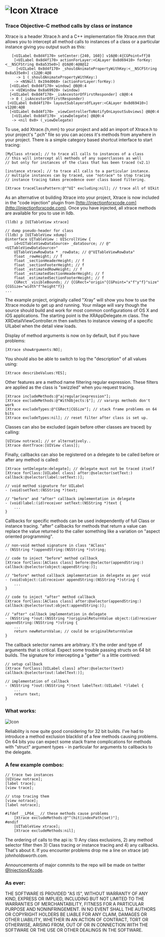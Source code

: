 # ![Icon](http://injectionforxcode.johnholdsworth.com/stethoscope.gif)  Xtrace

### Trace Objective-C method calls by class or instance

Xtrace is a header Xtrace.h and a C++ implementation file Xtrace.mm that allows
you to intercept all method calls to instances of a class or a particular instance
giving you output such as this:

	   [<UILabel 0x8d4f170> setCenter:{240, 160}] v16@0:4{CGPoint=ff}8
		[<UILabel 0x8d4f170> actionForLayer:<CALayer 0x8d69410> forKey:<__NSCFString 0x8a535e0>] @16@0:4@8@12
		 [<UILabel 0x8d4f170> _shouldAnimatePropertyWithKey:<__NSCFString 0x8a535e0>] c12@0:4@8
		 -> 1 (_shouldAnimatePropertyWithKey:)
		-> <NSNull 0x194d068> (actionForLayer:forKey:)
	  [<UILabel 0x8d4f170> window] @8@0:4
	  -> <UIWindow 0x8a69920> (window)
	  [<UILabel 0x8d4f170> _isAncestorOfFirstResponder] c8@0:4
	  -> 0 (_isAncestorOfFirstResponder)
	 [<UILabel 0x8d4f170> layoutSublayersOfLayer:<CALayer 0x8d69410>] v12@0:4@8
	  [<UILabel 0x8d4f170> _viewControllerToNotifyOnLayoutSubviews] @8@0:4
	   [<UILabel 0x8d4f170> _viewDelegate] @8@0:4
	   -> <nil 0x0> (_viewDelegate)

To use, add Xtrace.{h,mm} to your project and add an import of Xtrace.h to your
project's ".pch" file so you can access it's methods from anywhere in your project.
There is a simple category based shortcut interface to start tracing:

	[MyClass xtrace]; // to trace all calls to instances of a class
	// this will intercept all methods of any superclasses as well
    // but only for instances of the class that has been traced (v2.1)
	
	[instance xtrace]; // to trace all calls to a particular instance.
	// multiple instances can by traced, use "notrace" to stop tracing
    // instance tracing takes precedence over class based filtering.
    
    [Xtrace traceClassPattern:@"^UI" excluding:nil]; // trace all of UIkit
    
As an alternative ot building Xtrace into your project, Xtrace is now included 
in the "code injection" plugin from [http://injectionforxcode.com](http://injectionforxcode.com).
Once you have injected, all xtrace methods are available for you to use in lldb.

    (lldb) p [UITableView xtrace]

    // dump pseudo-header for class
    (lldb) p [UITableView xdump]
    @interface UITableView : UIScrollView {
        id<UITableViewDataSource> _dataSource; // @"<UITableViewDataSource>"
        UITableViewRowData * _rowData; // @"UITableViewRowData"
        float _rowHeight; // f
        float _sectionHeaderHeight; // f
        float _sectionFooterHeight; // f
        float _estimatedRowHeight; // f
        float _estimatedSectionHeaderHeight; // f
        float _estimatedSectionFooterHeight; // f
        CGRect _visibleBounds; // {CGRect="origin"{CGPoint="x"f"y"f}"size"{CGSize="width"f"height"f}}
    ...

The example project, originally called "Xray" will show you how to use the Xtrace module
to get up and running. Your milage will vary though the source should build and work for 
most common configurations of OS X and iOS applications. The starting point is the
XRAppDelegate.m class. The XRDetailViewController.m then switches to instance viewing
of a specific UILabel when the detail view loads.

Display of method arguments is now on by default, but if you have problems:

	[Xtrace showArguments:NO];
	
You should also be able to switch to log the "description" of all values using:

	[Xtrace describeValues:YES];
	
Other features are a method name filtering regular expression. These filters
are applied as the class is "swizzled" when you request tracing.

	[Xtrace includeMethods:@"a|regular|expression"];
	[Xtrace excludeMethods:@"WithObjects:$"]; // varargs methods don't work
	[Xtrace excludeTypes:@"CGRect|CGSize"]; // stack frame problems on 64 bits
    [Xtrace excludeTypes:nil]; // reset filter after class is set up.

Classes can also be excluded (again before other classes are traced) by calling:

    [UIView notrace]; // or alternatively..
	[Xtrace dontTrace:[UIView class]];
    
Finally, callbacks can also be registered on a delegate to be called before or after any method is called:

    [Xtrace setDelegate:delegate]; // delegate must not be traced itself
    [Xtrace forClass:[UILabel class] after:@selector(setText:) callback:@selector(label:setText:)];

    // void method signature for UILabel
    - (void)setText:(NSString *)text;

    // "before" and "after" callback implementation in delegate
    - (void)label:(id)receiver setText:(NSString *)text {
        ...
    }
    
Callbacks for specific methods can be used independently of full Class or instance tracing.
"after" callbacks for methods that return a value can replace the value returned to the caller
something like a variation on "aspect oriented programming".

    // non-void method signature in class "AClass"
    - (NSString *)appendString:(NSString *)string;

    // code to inject "before" method callback
    [Xtrace forClass:[AClass class] before:@selector(appendString:) callback:@selector(object:appendString:)];

    // "before" method callback implementation in delegate as per void
    - (void)object:(id)receiver appendString:(NSString *)string {
        ...
    }

    // code to inject "after" method callback
    [Xtrace forClass:[AClass class] after:@selector(appendString:) callback:@selector(out:object:appendString:)];

    // "after" callback implementation in delegate
    - (NSString *)out:(NSString *)originalReturnValue object:(id)receiver appendString:(NSString *)string {
        ...
        return newReturnValue; // could be originalReturnValue
    }
    
The callback selector names are arbitrary. It's the order and type of arguments that is critical.
Expect some trouble passing structs on 64 bit builds. The signature for intercepting a "getter"
is a little contrived:

    // setup callback
    [Xtrace forClass:[UILabel class] after:@selector(text) callback:@selector(out:labelText:)];

    // implementation of callback
    - (NSString *)out:(NSString *)text labelText:(UILabel *)label {
        ...
        return text;
    }

### What works:

![Icon](http://injectionforxcode.johnholdsworth.com/xtrace.png?flush=1)

Reliability is now quite good considering for 32 bit builds. I've had to introduce
a method exclusion blacklist of a few methods causing problems. On 64 bits 
you can expect some stack frame complications for methods with "struct" argument 
types - in particular for arguments to callbacks to the delegate.

### A few example combos:

    // trace two instances
    [UIView notrace];
    [label trace];
    [view trace];

    // stop tracing them
    [view notrace];
    [label notrace];
    
    #ifdef __LP64__ // these methods cause problems
        [Xtrace excludeMethods:@"^(hit|indexPath|set)"];
    #endif
        [UITableView xtrace];
        [Xtrace excludeMethods:nil];

The ordering of calls to the api is: 1) Any class exclusions, 2) any method selector filter then
3) Class tracing or instance tracing and 4) any callbacks. That's about it. If you encounter 
problems drop me a line on xtrace (at) johnholdsworth.com.

Announcements of major commits to the repo will be made on twitter [@Injection4Xcode](https://twitter.com/#!/@Injection4Xcode).

### As ever:

THE SOFTWARE IS PROVIDED "AS IS", WITHOUT WARRANTY OF ANY KIND, EXPRESS OR IMPLIED, 
INCLUDING BUT NOT LIMITED TO THE WARRANTIES OF MERCHANTABILITY, FITNESS FOR A PARTICULAR 
PURPOSE AND NONINFRINGEMENT. IN NO EVENT SHALL THE AUTHORS OR COPYRIGHT HOLDERS BE LIABLE 
FOR ANY CLAIM, DAMAGES OR OTHER LIABILITY, WHETHER IN AN ACTION OF CONTRACT, TORT OR OTHERWISE, 
ARISING FROM, OUT OF OR IN CONNECTION WITH THE SOFTWARE OR THE USE OR OTHER DEALINGS IN THE SOFTWARE.
